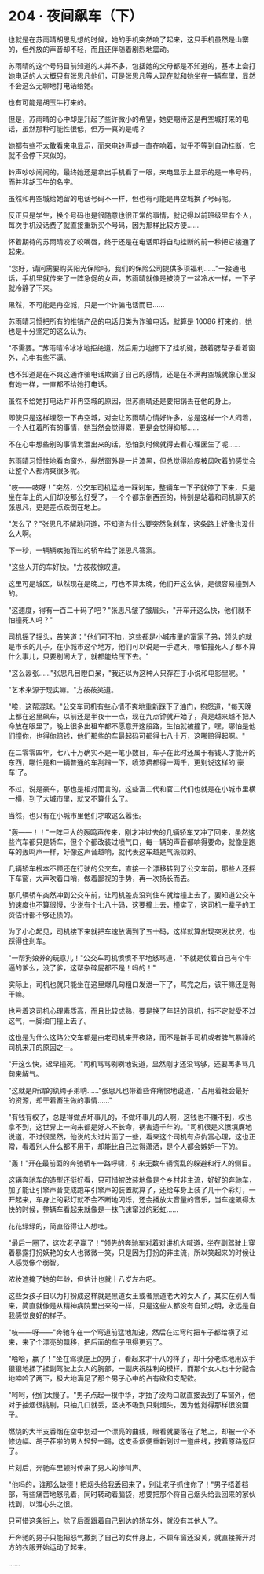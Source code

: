 <link rel="stylesheet" href="../styles/text.css" />
<h1>204 · 夜间飙车（下）</h1>

也就是在苏雨晴胡思乱想的时候，她的手机突然响了起来，这只手机虽然是山寨的，但外放的声音却不轻，而且还伴随着剧烈地震动。

苏雨晴的这个号码目前知道的人并不多，包括她的父母都是不知道的，基本上会打她电话的人大概只有张思凡他们，可是张思凡等人现在就和她坐在一辆车里，显然不会这么无聊地打电话给她。

也有可能是胡玉牛打来的。

但是，苏雨晴的心中却是升起了些许微小的希望，她更期待这是冉空城打来的电话，虽然那种可能性很低，但万一真的是呢？

她都有些不太敢看来电显示，而来电铃声却一直在响着，似乎不等到自动挂断，它就不会停下来似的。

铃声吵吵闹闹的，最终她还是拿出手机看了一眼，来电显示上显示的是一串号码，而并非胡玉牛的名字。

虽然和冉空城给她留的电话号码不一样，但也有可能是冉空城换了号码呢。

反正只是学生，换个号码也是很随意也很正常的事情，就记得以前班级里有个人，每次手机没话费了就直接重新买个号码，因为那样比较方便……

怀着期待的苏雨晴咬了咬嘴唇，终于还是在电话即将自动挂断的前一秒把它接通了起来。

"您好，请问需要购买阳光保险吗，我们的保险公司提供多项福利……"一接通电话，手机里就传来了一阵急促的女声，苏雨晴就像是被浇了一盆冷水一样，一下子就冷静了下来。

果然，不可能是冉空城，只是一个诈骗电话而已……

苏雨晴习惯把所有的推销产品的电话归类为诈骗电话，就算是 10086 打来的，她也是十分坚定的这么认为。

"不需要。"苏雨晴冷冰冰地拒绝道，然后用力地摁下了挂机键，鼓着腮帮子看着窗外，心中有些不满。

也不知道是在不爽这通诈骗电话欺骗了自己的感情，还是在不满冉空城就像心里没有她一样，一直都不给她打电话。

虽然不给她打电话并非冉空城的原因，但苏雨晴还是要把锅丢在他的身上。

即使只是这样埋怨一下冉空城，对会让苏雨晴心情好许多，总是这样一个人闷着，一个人扛着所有的事情，她当然会觉得累，更是会觉得抑郁……

不在心中想些别的事情发泄出来的话，恐怕到时候就得去看心理医生了呢……

苏雨晴习惯性地看向窗外，纵然窗外是一片漆黑，但总觉得脸庞被风吹着的感觉会让整个人都清爽很多呢。

"吱——吱呀！"突然，公交车司机猛地一踩刹车，整辆车一下子就停了下来，只是坐在车上的人们却没那么好受了，一个个都东倒西歪的，特别是站着和司机聊天的张思凡，更是差点跌倒在地上。

"怎么了？"张思凡不解地问道，不知道为什么要突然急刹车，这条路上好像也没什么人啊。

下一秒，一辆辆疾驰而过的轿车给了张思凡答案。

"这些人开的车好快。"方莜莜惊叹道。

这里可是城区，纵然现在是晚上，可也不算太晚，他们开这么快，是很容易撞到人的。

"这速度，得有一百二十码了吧？"张思凡皱了皱眉头，"开车开这么快，他们就不怕撞死人吗？"

司机摇了摇头，苦笑道："他们可不怕，这些都是小城市里的富家子弟，领头的就是市长的儿子，在小城市这个地方，他们可以说是一手遮天，哪怕撞死人了都不算什么事儿，只要别闹大了，就都能给压下去。"

"这么嚣张……"张思凡目瞪口呆，"我还以为这种人只存在于小说和电影里呢。"

"艺术来源于现实嘛。"方莜莜笑道。

"唉，这帮混球。"公交车司机有些心情不爽地重新踩下了油门，抱怨道，"每天晚上都在这里飙车，以前还是半夜十一点，现在九点钟就开始了，真是越来越不把人命放在眼里了，晚上很多出租车都不愿意开这段路，生怕就被撞了，嘿，哪怕是他们撞你，也得你赔钱，他们那些的车最起码可都得七八十万，这哪赔得起啊。"

在二零零四年，七八十万确实不是一笔小数目，车子在此时还属于有钱人才能开的东西，哪怕是和一辆普通的车刮蹭一下，喷漆费都得一两千，更别说这样的'豪车'了。

不过，说是豪车，那也是相对而言的，这些富二代和官二代们也就是在小城市里横一横，到了大城市里，就又不算什么了。

当然，也只有在小城市里他们才敢这么嚣张。

"轰——！！"一阵巨大的轰鸣声传来，刚才冲过去的几辆轿车又冲了回来，虽然这些汽车都只是轿车，但个个都改装过喷气口，每一辆的声音都响得要命，就像是跑车的轰鸣声一样，好像这声音越响，就代表这车越是气派似的。

几辆轿车根本不顾还在行驶的公交车，直接一个漂移转到了公交车前，那些人还摇下车窗，大声吹着口哨，做着鄙视的手势，再一次扬长而去。

那几辆轿车突然冲到公交车前，让司机差点没刹住车就给撞上去了，要知道公交车的速度也不算很慢，少说有个七八十码，这要撞上去，撞实了，这司机一辈子的工资估计都不够还债的。

为了小心起见，司机接下来就把车速放满到了五十码，这样就算出现突发状况，也踩得住刹车。

"一帮狗娘养的玩意儿！"公交车司机愤愤不平地怒骂道，"不就是仗着自己有个牛逼的爹么，没了爹，这帮杂碎屁都不是！吗的！"

实际上，司机也就只能坐在这里爆几句粗口发泄一下了，骂完之后，该干嘛还是得干嘛。

也亏着这司机心理素质高，而且比较成熟，要是换了年轻的司机，指不定就受不过这气，一脚油门撞上去了。

这也是为什么这路公交车都是由老司机来开夜路，而不是新手司机或者脾气暴躁的司机来开的原因之一。

"开这么快，迟早撞死。"司机骂骂咧咧地说道，显然刚才还没骂够，还要再多骂几句来解气。

"这就是所谓的纨绔子弟呐……"张思凡也带着些许痛恨地说道，"占用着社会最好的资源，却干着畜生做的事情……"

"有钱有权了，总是得做点坏事儿的，不做坏事儿的人啊，这钱也不赚不到，权也拿不到，这世界上一向来都是好人不长命，祸害遗千年的。"司机很是义愤填膺地说道，不过很显然，他说的太过片面了一些，看来这个司机有点仇富心理，这也正常，看着别人什么都不用干，却能比自己过得潇洒，是个人都会嫉妒一下的。

"轰！"开在最前面的奔驰轿车一路呼啸，引来无数车辆慌乱的躲避和行人的侧目。

这辆奔驰车的造型还挺好看，只可惜被改装地像是个乡村非主流，好好的奔驰车，加了能让引擎声音变成跑车引擎声的装置就算了，还给车身上装了几十个彩灯，一开起来，车身上的彩灯就不会不断地闪烁，还会播放大音量的音乐，当车速飙得太快的时候，整辆车看起来就像是一抹飞速窜过的彩虹……

花花绿绿的，简直俗得让人想吐。

"最后一圈了，这次老子赢了！"领先的奔驰车对着对讲机大喊道，坐在副驾驶上穿着暴露打扮妖艳的女人也微微一笑，只是因为打扮的非主流，所以笑起来的时候让人感觉像个弱智。

浓妆遮掩了她的年龄，但估计也就十八岁左右吧。

这些女孩子自以为打扮成这样就是黑道女王或者黑道老大的女人了，其实在别人看来，简直就像是从精神病院里出来的一样，只是这些人都没有自知之明，永远是自我感觉良好的样子。

"吱——呀——"奔驰车在一个弯道前猛地加速，然后在过弯时把车子都给横了过来，来了个漂亮的飘移，把后面的车子甩得更远了。

"哈哈，赢了！"坐在驾驶座上的男子，看起来才十八的样子，却十分老练地用双手狠狠地揉了揉副驾驶上女人的胸部，一副庆祝胜利的模样，而那个女人也十分配合地呻吟了两下，极大地满足了那个男子心中的占有欲和支配欲。

"呵呵，他们太慢了。"男子点起一根中华，才抽了没两口就直接丢到了车窗外，他对于抽烟很挑剔，只抽几口就丢，坚决不吸到只剩烟头，因为他觉得那样很没面子。

燃烧的大半支香烟在空中划过一个漂亮的曲线，眼看就要落在了地上，却被一个不修边幅、胡子茬啦的男人轻轻一踢，这支香烟便重新划过一道曲线，按着原路返回了。

片刻后，奔驰车里顿时传来了男人的惨叫声。

"他吗的，谁那么缺德！把烟头给我丢回来了，别让老子抓住你了！"男子捂着裆部，有些痛苦地怒吼着，同时转动着脑袋，想要把那个将自己烟头给丢回来的家伙找到，以泄心头之恨。

只可惜这条街上，除了后面跟着自己到达的轿车外，就没有其他人了。

开奔驰的男子只能把怒气撒到了自己的女伴身上，不顾车窗还没关，就直接撕开对方的衣服开始运动了起来。

……

